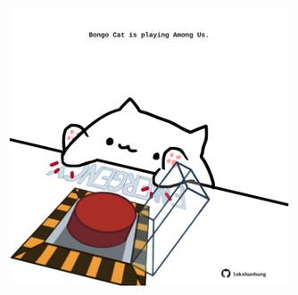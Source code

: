<!-- built at 14/07/2022, 13:13:35 UTC -->
<p align="center">
  <img width="500" height="500" src="./ReadmeImage.svg">
</p>
